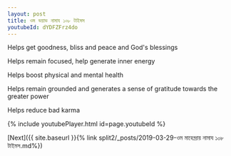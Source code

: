 ```yaml
---
layout: post
title: ওম ভয়াভ নামায ১০৮ টাইমস
youtubeId: dYDFZFrz4do
---
```

 
 
Helps get goodness, bliss and peace and God's blessings
 
Helps remain focused, help generate inner energy 
 
Helps boost physical and mental health 
 
Helps remain grounded and generates a sense of gratitude towards the greater power 
 
Helps reduce bad karma
 
 
 
 


{% include youtubePlayer.html id=page.youtubeId %}
 
[Next]({{ site.baseurl }}{% link  split2/_posts/2019-03-29-ওম মাহেন্দ্রায় নামায ১০৮ টাইমস.md%})
 
